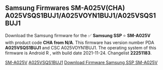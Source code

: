 <h2>Samsung Firmwares SM-A025V(CHA) A025VSQS1BUJ1/A025VOYN1BUJ1/A025VSQS1BUJ1</h2>
Download the Samsung firmware for the ✅ <strong>Samsung SSP </strong> ⭐ <strong>SM-A025V</strong> with product code <strong>CHA</strong> <strong> from N/A</strong>. This firmware has version number PDA <strong>A025VSQS1BUJ1</strong> and CSC A025VOYN1BUJ1. The operating system of this firmware is Android R , with build date 2021-11-24. Changelist <strong>22251183</strong>.


[SM-A025V](https://samfirm.shop/samsung/model/SM-A025V)
[A025VSQS1BUJ1](https://samfirm.shop/samsung/pda/A025VSQS1BUJ1)
[Download Firmware Samsung SSP SM-A025V](https://samfirm.shop/samsung/firmware/477048)
